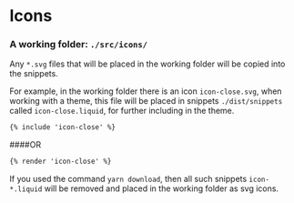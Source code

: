 # Icons

### A working folder: `./src/icons/`

Any `*.svg` files that will be placed in the working folder will be copied into the snippets.

For example, in the working folder there is an icon `icon-close.svg`,
when working with a theme, this file
will be placed in snippets `./dist/snippets` called `icon-close.liquid`,
for further including in the theme.

```html
{% include 'icon-close' %}
```

####OR

```html
{% render 'icon-close' %}
```

If you used the command `yarn download`, then all such snippets `icon-*.liquid`
will be removed and placed in the working folder as svg icons.

